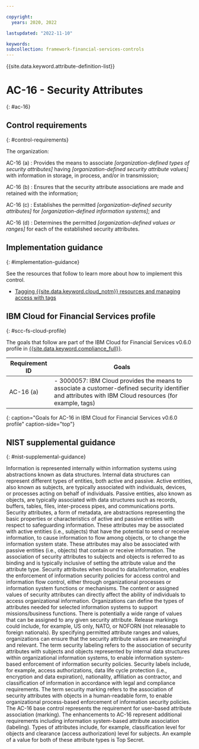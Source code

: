 ```yaml
---

copyright:
  years: 2020, 2022

lastupdated: "2022-11-10"

keywords: 
subcollection: framework-financial-services-controls
---
```


{{site.data.keyword.attribute-definition-list}}

               
# AC-16 - Security Attributes
{: #ac-16}

## Control requirements
{: #control-requirements}

The organization:

AC-16 (a)
    : Provides the means to associate _[organization-defined types of security attributes]_ having _[organization-defined security attribute values]_ with information in storage, in process, and/or in transmission;

AC-16 (b)
    : Ensures that the security attribute associations are made and retained with the information;

AC-16 (c)
    : Establishes the permitted _[organization-defined security attributes]_ for _[organization-defined information systems]_; and

AC-16 (d)
    : Determines the permitted _[organization-defined values or ranges]_ for each of the established security attributes.

## Implementation guidance
{: #implementation-guidance}

See the resources that follow to learn more about how to implement this control.

- [Tagging {{site.data.keyword.cloud_notm}} resources and managing access with tags](/docs/framework-financial-services?topic=framework-financial-services-shared-tagging-resources)

## IBM Cloud for Financial Services profile
{: #scc-fs-cloud-profile}

The goals that follow are part of the IBM Cloud for Financial Services v0.6.0 profile in [{{site.data.keyword.compliance_full}}](/docs/security-compliance?topic=security-compliance-getting-started).

| Requirement ID | Goals |
|----------------|-------|
| AC-16 (a) | - 3000057: IBM Cloud provides the means to associate a customer-defined security identifier and attributes with IBM Cloud resources (for example, tags) | 
{: caption="Goals for AC-16 in IBM Cloud for Financial Services v0.6.0 profile" caption-side="top"}

## NIST supplemental guidance
{: #nist-supplemental-guidance}

Information is represented internally within information systems using abstractions known as data structures. Internal data structures can represent different types of entities, both active and passive. Active entities, also known as subjects, are typically associated with individuals, devices, or processes acting on behalf of individuals. Passive entities, also known as objects, are typically associated with data structures such as records, buffers, tables, files, inter-process pipes, and communications ports. Security attributes, a form of metadata, are abstractions representing the basic properties or characteristics of active and passive entities with respect to safeguarding information. These attributes may be associated with active entities (i.e., subjects) that have the potential to send or receive information, to cause information to flow among objects, or to change the information system state. These attributes may also be associated with passive entities (i.e., objects) that contain or receive information. The association of security attributes to subjects and objects is referred to as binding and is typically inclusive of setting the attribute value and the attribute type. Security attributes when bound to data/information, enables the enforcement of information security policies for access control and information flow control, either through organizational processes or information system functions or mechanisms. The content or assigned values of security attributes can directly affect the ability of individuals to access organizational information. Organizations can define the types of attributes needed for selected information systems to support missions/business functions. There is potentially a wide range of values that can be assigned to any given security attribute. Release markings could include, for example, US only, NATO, or NOFORN (not releasable to foreign nationals). By specifying permitted attribute ranges and values, organizations can ensure that the security attribute values are meaningful and relevant. The term security labeling refers to the association of security attributes with subjects and objects represented by internal data structures within organizational information systems, to enable information system-based enforcement of information security policies. Security labels include, for example, access authorizations, data life cycle protection (i.e., encryption and data expiration), nationality, affiliation as contractor, and classification of information in accordance with legal and compliance requirements. The term security marking refers to the association of security attributes with objects in a human-readable form, to enable organizational process-based enforcement of information security policies. The AC-16 base control represents the requirement for user-based attribute association (marking). The enhancements to AC-16 represent additional requirements including information system-based attribute association (labeling). Types of attributes include, for example, classification level for objects and clearance (access authorization) level for subjects. An example of a value for both of these attribute types is Top Secret.





